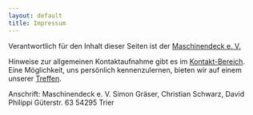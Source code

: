 ```yaml
---
layout: default
title: Impressum
---
```


Verantwortlich für den Inhalt dieser Seiten ist der [Maschinendeck e. V.](http://www.maschinendeck.org/about)

Hinweise zur allgemeinen Kontaktaufnahme gibt es im [Kontakt-Bereich](http://www.maschinendeck.org/about). Eine Möglichkeit, uns persönlich kennenzulernen, bieten wir auf einem unserer [Treffen](http://wiki.maschinendeck.org/wiki/Der_Raum#Ist).

Anschrift:
Maschinendeck e. V.
Simon Gräser, Christian Schwarz, David Philippi
Güterstr. 63
54295 Trier